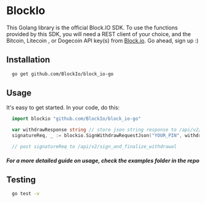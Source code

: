 # BlockIo

This Golang library is the official Block.IO SDK. To use the functions provided by this SDK, you will need a REST client of your choice, and the Bitcoin, Litecoin , or Dogecoin API key(s) from <a href="https://block.io" target="_blank">Block.io</a>. Go ahead, sign up :)

## Installation

```bash
  go get github.com/BlockIo/block_io-go
```

## Usage

It's easy to get started. In your code, do this:

```go
  import blockio "github.com/BlockIo/block_io-go"

  var withdrawResponse string // store json string response to /api/v2/withdraw here
  signatureReq, _ := blockio.SignWithdrawRequestJson("YOUR_PIN", withdrawResponse)

  // post signatureReq to /api/v2/sign_and_finalize_withdrawal
```

##### For a more detailed guide on usage, check the examples folder in the repo

## Testing

```bash
  go test -v
```

